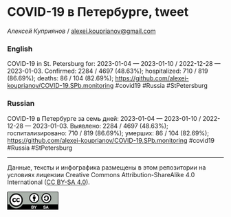 COVID-19 в Петербурге, tweet
============================

*Алексей Куприянов* /
<a href="mailto:alexei.kouprianov@gmail.com" class="email">alexei.kouprianov@gmail.com</a>

### English

COVID-19 in St. Petersburg for: 2023-01-04 — 2023-01-10 / 2022-12-28 —
2023-01-03. Сonfirmed: 2284 / 4697 (48.63%); hospitalized: 710 / 819
(86.69%); deaths: 86 / 104 (82.69%);
<a href="https://github.com/alexei-kouprianov/COVID-19.SPb.monitoring" class="uri">https://github.com/alexei-kouprianov/COVID-19.SPb.monitoring</a>
\#covid19 \#Russia \#StPetersburg

### Russian

COVID-19 в Петербурге за семь дней: 2023-01-04 — 2023-01-10 / 2022-12-28
— 2023-01-03. Выявлено: 2284 / 4697 (48.63%); госпитализировано: 710 /
819 (86.69%); умерших: 86 / 104 (82.69%);
<a href="https://github.com/alexei-kouprianov/COVID-19.SPb.monitoring" class="uri">https://github.com/alexei-kouprianov/COVID-19.SPb.monitoring</a>
\#covid19 \#Russia \#StPetersburg

------------------------------------------------------------------------

Данные, тексты и инфографика размещены в этом репозитории на условиях
лицензии Creative Commons Attribution-ShareAlike 4.0 International ([CC
BY-SA 4.0](https://creativecommons.org/licenses/by-sa/4.0/)).

![](../misc/CC-BY-SA-icon.png "CC-BY-SA")
